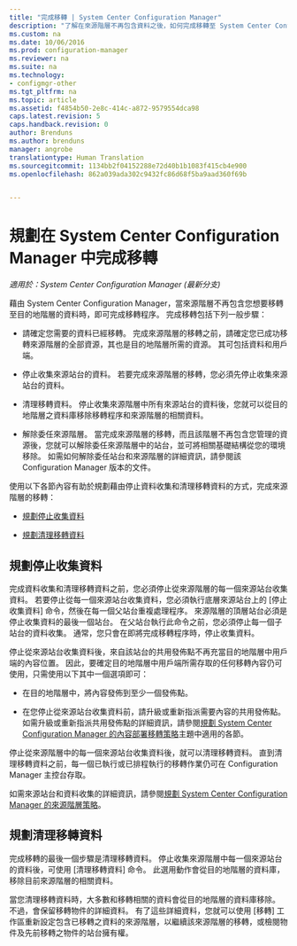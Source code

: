 ```yaml
---
title: "完成移轉 | System Center Configuration Manager"
description: "了解在來源階層不再包含資料之後，如何完成移轉至 System Center Configuration Manager 目的地階層。"
ms.custom: na
ms.date: 10/06/2016
ms.prod: configuration-manager
ms.reviewer: na
ms.suite: na
ms.technology:
- configmgr-other
ms.tgt_pltfrm: na
ms.topic: article
ms.assetid: f4854b50-2e8c-414c-a872-9579554dca98
caps.latest.revision: 5
caps.handback.revision: 0
author: Brenduns
ms.author: brenduns
manager: angrobe
translationtype: Human Translation
ms.sourcegitcommit: 1134bb2f04152288e72d40b1b1083f415cb4e900
ms.openlocfilehash: 862a039ada302c9432fc86d68f5ba9aad360f69b


---
```

# <a name="planning-to-complete-migration-in-system-center-configuration-manager"></a>規劃在 System Center Configuration Manager 中完成移轉

*適用於：System Center Configuration Manager (最新分支)*

藉由 System Center Configuration Manager，當來源階層不再包含您想要移轉至目的地階層的資料時，即可完成移轉程序。 完成移轉包括下列一般步驟：  

-   請確定您需要的資料已經移轉。 完成來源階層的移轉之前，請確定您已成功移轉來源階層的全部資源，其也是目的地階層所需的資源。 其可包括資料和用戶端。  

-   停止收集來源站台的資料。 若要完成來源階層的移轉，您必須先停止收集來源站台的資料。  

-   清理移轉資料。 停止收集來源階層中所有來源站台的資料後，您就可以從目的地階層之資料庫移除移轉程序和來源階層的相關資料。  

-   解除委任來源階層。 當完成來源階層的移轉，而且該階層不再包含您管理的資源後，您就可以解除委任來源階層中的站台，並可將相關基礎結構從您的環境移除。 如需如何解除委任站台和來源階層的詳細資訊，請參閱該 Configuration Manager 版本的文件。  

使用以下各節內容有助於規劃藉由停止資料收集和清理移轉資料的方式，完成來源階層的移轉：  

-   [規劃停止收集資料](#Plan_to_Stop_Data_Gath)  

-   [規劃清理移轉資料](#Plan_to_clean_up)  

##  <a name="a-nameplantostopdatagatha-plan-to-stop-gathering-data"></a><a name="Plan_to_Stop_Data_Gath"></a> 規劃停止收集資料  
 完成資料收集和清理移轉資料之前，您必須停止從來源階層的每一個來源站台收集資料。 若要停止從每一個來源站台收集資料，您必須執行底層來源站台上的 [停止收集資料]  命令，然後在每一個父站台重複處理程序。 來源階層的頂層站台必須是停止收集資料的最後一個站台。 在父站台執行此命令之前，您必須停止每一個子站台的資料收集。 通常，您只會在即將完成移轉程序時，停止收集資料。  

 停止從來源站台收集資料後，來自該站台的共用發佈點不再充當目的地階層中用戶端的內容位置。 因此，要確定目的地階層中用戶端所需存取的任何移轉內容仍可使用，只需使用以下其中一個選項即可：  

-   在目的地階層中，將內容發佈到至少一個發佈點。  

-   在您停止從來源站台收集資料前，請升級或重新指派需要內容的共用發佈點。 如需升級或重新指派共用發佈點的詳細資訊，請參閱[規劃 System Center Configuration Manager 的內容部署移轉策略](../../core/migration/planning-a-content-deployment-migration-strategy.md)主題中適用的各節。  

停止從來源階層中的每一個來源站台收集資料後，就可以清理移轉資料。 直到清理移轉資料之前，每一個已執行或已排程執行的移轉作業仍可在 Configuration Manager 主控台存取。  

如需來源站台和資料收集的詳細資訊，請參閱[規劃 System Center Configuration Manager 的來源階層策略](../../core/migration/planning-a-source-hierarchy-strategy.md)。  

##  <a name="a-nameplantocleanupa-plan-to-clean-up-migration-data"></a><a name="Plan_to_clean_up"></a> 規劃清理移轉資料  
 完成移轉的最後一個步驟是清理移轉資料。 停止收集來源階層中每一個來源站台的資料後，可使用 [清理移轉資料]  命令。 此選用動作會從目的地階層的資料庫，移除目前來源階層的相關資料。  

 當您清理移轉資料時，大多數和移轉相關的資料會從目的地階層的資料庫移除。 不過，會保留移轉物件的詳細資料。 有了這些詳細資料，您就可以使用 [移轉]  工作區重新設定包含已移轉之資料的來源階層，以繼續該來源階層的移轉，或檢閱物件及先前移轉之物件的站台擁有權。  



<!--HONumber=Nov16_HO1-->


